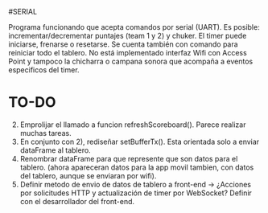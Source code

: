 #SERIAL

Programa funcionando que acepta comandos por serial (UART).
Es posible: incrementar/decrementar puntajes (team 1 y 2) y chuker. El timer puede iniciarse, frenarse o resetarse. Se cuenta también con comando para reiniciar todo el tablero.
No está implementado interfaz Wifi con Access Point y tampoco la chicharra o campana sonora que acompaña a eventos especificos del timer.

# TO-DO
2. Emprolijar el llamado a funcion refreshScoreboard(). Parece realizar muchas tareas.
3. En conjunto con 2), rediseñar setBufferTx(). Esta orientada solo a enviar dataFrame al tablero.
4. Renombrar dataFrame para que represente que son datos para el tablero. (ahora apareceran datos para la app movil tambien, con datos del tablero, aunque se enviaran por wifi).
5. Definir metodo de envio de datos de tablero a front-end -> ¿Acciones por solicitudes HTTP y actualización de timer por WebSocket? Definir con el desarrollador del front-end.